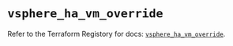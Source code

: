 # `vsphere_ha_vm_override`

Refer to the Terraform Registory for docs: [`vsphere_ha_vm_override`](https://www.terraform.io/docs/providers/vsphere/r/ha_vm_override).
